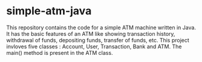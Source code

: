 # simple-atm-java
This repository contains the code for a simple ATM machine written in Java. It has the basic features of an ATM like showing transaction history, withdrawal of funds, depositing funds, transfer of funds, etc.
This project invloves five classes : Account, User, Transaction, Bank and ATM. The main() method is present in the ATM class. 
